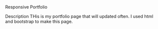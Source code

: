 Responsive Portfolio

Description
THis is my portfolio page that will updated often. I used html and bootstrap to make this page.
